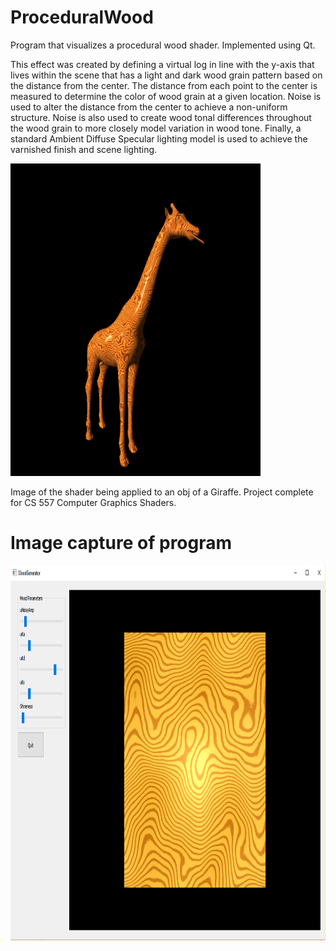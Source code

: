 # ProceduralWood
Program that visualizes a procedural wood shader. Implemented using Qt.

This effect was created by defining a virtual log in line with the y-axis that lives within the scene that has a light and dark wood grain pattern based on the distance from the center. The distance from each point to the center is measured to determine the color of wood grain at a given location. Noise is used to alter the distance from the center to achieve a non-uniform structure. Noise is also used to create wood tonal differences throughout the wood grain to more closely model variation in wood tone. Finally, a standard Ambient Diffuse Specular lighting model is used to achieve the varnished finish and scene lighting.

<img src="Final_Poster_Benjamin_Fields.bmp" height="500" width="400" alt="Screenshot"/> 

Image of the shader being applied to an obj of a Giraffe. Project complete for CS 557 Computer Graphics Shaders.

# Image capture of program
<img src="WoodGenWindows/Capture.PNG" height="600" width="600" alt="Screenshot"/>
